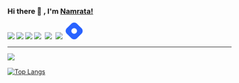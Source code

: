 ### Hi there 👋 , I'm [Namrata!](https://namratasingh15.github.io/Portfolio/)


<!-- 🔭 I’m currently working on ...
- 🌱 I’m currently learning data structure and algorithm.
- 👯 I’m looking to collaborate on ...
- 🤔 I’m looking for help with ...
- 💬 Ask me about ...
- 📫 How to reach me: ...
- 😄 Pronouns: ...
- ⚡ Fun fact: ...
-->
[<img src="https://img.icons8.com/fluent/48/000000/linkedin.png"/>](https://www.linkedin.com/in/itsns15/)
[<img src="https://img.icons8.com/color/48/000000/twitter-squared.png"/>](https://twitter.com/itsNS97) 
[<img src="https://img.icons8.com/fluent/48/000000/instagram-new.png"/>](https://www.instagram.com/itsns1511/)
[<img src="https://img.icons8.com/fluent/48/000000/facebook-new.png"/>](https://www.facebook.com/NamrataSingh1511/)&nbsp;
[<img src="https://img.icons8.com/fluent/48/000000/gmail--v2.png"/>](mailto:namratasinghvns15@gmail.com)&nbsp;
[<img src="https://img.icons8.com/color/48/000000/youtube-play.png"/>](https://www.youtube.com/channel/UCFLpZpY00pqUMWHtkVt-0BQ)&nbsp;
[<img src="brand-icon.png" width="38px">](https://hashnode.com/@itsNS)

---



<img src="https://github-readme-stats.vercel.app/api?username=NAMRATASINGH15&&show_icons=true&title_color=#59f&icon_color=#59f&text_color=#000&bg_color=#fff">

[![Top Langs](https://github-readme-stats.vercel.app/api/top-langs/?username=NAMRATASINGH15&layout=compact)](https://github.com/NAMRATASINGH15/github-readme-stats)
